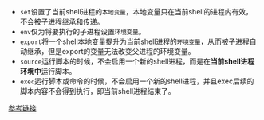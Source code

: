 - `set`设置了当前shell进程的`本地变量`，本地变量只在当前shell的进程内有效，不会被子进程继承和传递。
- `env`仅为将要执行的子进程设置`环境变量`。
- `export`将一个shell本地变量提升为当前shell进程的`环境变量`，从而被子进程自动继承，但是export的变量无法改变父进程的环境变量。
- `source`运行脚本的时候，不会启用一个新的shell进程，而是在**当前shell进程环境中**运行脚本。
- `exec`运行脚本或命令的时候，不会启用一个新的shell进程，并且exec后续的脚本内容不会得到执行，即当前shell进程结束了。



[参考链接](https://segmentfault.com/a/1190000013356532)